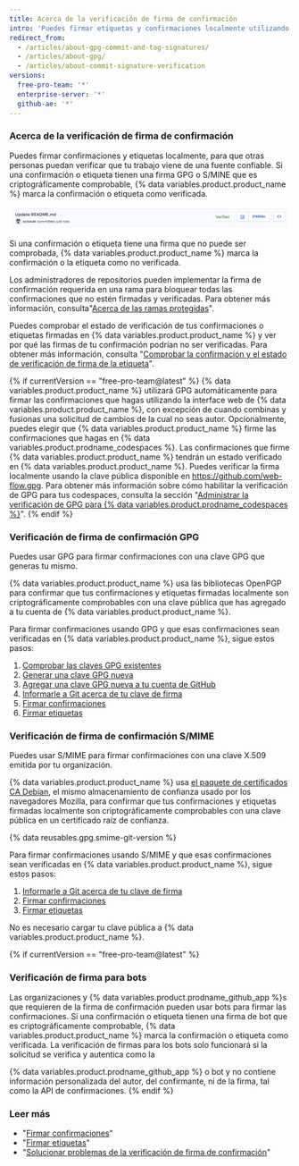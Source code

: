 ```yaml
---
title: Acerca de la verificación de firma de confirmación
intro: 'Puedes firmar etiquetas y confirmaciones localmente utilizando GPG o S/MIME. Estas etiquetas o confirmaciones se marcan como verificadas en {% data variables.product.product_name %}, para que otras personas puedan confiar en que los cambios vienen de una fuente confiable.'
redirect_from:
  - /articles/about-gpg-commit-and-tag-signatures/
  - /articles/about-gpg/
  - /articles/about-commit-signature-verification
versions:
  free-pro-team: '*'
  enterprise-server: '*'
  github-ae: '*'
---
```


### Acerca de la verificación de firma de confirmación

Puedes firmar confirmaciones y etiquetas localmente, para que otras personas puedan verificar que tu trabajo viene de una fuente confiable. Si una confirmación o etiqueta tienen una firma GPG o S/MINE que es criptográficamente comprobable, {% data variables.product.product_name %} marca la confirmación o etiqueta como verificada.

![Confirmación verificada](/assets/images/help/commits/verified-commit.png)

Si una confirmación o etiqueta tiene una firma que no puede ser comprobada, {% data variables.product.product_name %} marca la confirmación o la etiqueta como no verificada.

Los administradores de repositorios pueden implementar la firma de confirmación requerida en una rama para bloquear todas las confirmaciones que no estén firmadas y verificadas. Para obtener más información, consulta"[Acerca de las ramas protegidas](/github/administering-a-repository/about-protected-branches#require-signed-commits)".

Puedes comprobar el estado de verificación de tus confirmaciones o etiquetas firmadas en {% data variables.product.product_name %} y ver por qué las firmas de tu confirmación podrían no ser verificadas. Para obtener más información, consulta "[Comprobar la confirmación y el estado de verificación de firma de la etiqueta](/articles/checking-your-commit-and-tag-signature-verification-status)".

{% if currentVersion == "free-pro-team@latest" %}
{% data variables.product.product_name %} utilizará GPG automáticamente para firmar las confirmaciones que hagas utilizando la interface web de {% data variables.product.product_name %}, con excepción de cuando combinas y fusionas una solicitud de cambios de la cual no seas autor. Opcionalmente, puedes elegir que {% data variables.product.product_name %} firme las confirmaciones que hagas en {% data variables.product.prodname_codespaces %}. Las confirmaciones que firme {% data variables.product.product_name %} tendrán un estado verificado en {% data variables.product.product_name %}. Puedes verificar la firma localmente usando la clave pública disponible en https://github.com/web-flow.gpg. Para obtener más información sobre cómo habilitar la verificación de GPG para tus codespaces, consulta la sección "[Administrar la verificación de GPG para {% data variables.product.prodname_codespaces %}](/github/developing-online-with-codespaces/managing-gpg-verification-for-codespaces)".
{% endif %}

### Verificación de firma de confirmación GPG

Puedes usar GPG para firmar confirmaciones con una clave GPG que generas tu mismo.

{% data variables.product.product_name %} usa las bibliotecas OpenPGP para confirmar que tus confirmaciones y etiquetas firmadas localmente son criptográficamente comprobables con una clave pública que has agregado a tu cuenta de {% data variables.product.product_name %}.

Para firmar confirmaciones usando GPG y que esas confirmaciones sean verificadas en {% data variables.product.product_name %}, sigue estos pasos:

1. [Comprobar las claves GPG existentes](/articles/checking-for-existing-gpg-keys)
2. [Generar una clave GPG nueva](/articles/generating-a-new-gpg-key)
3. [Agregar una clave GPG nueva a tu cuenta de GitHub](/articles/adding-a-new-gpg-key-to-your-github-account)
4. [Informarle a Git acerca de tu clave de firma](/articles/telling-git-about-your-signing-key)
5. [Firmar confirmaciones](/articles/signing-commits)
6. [Firmar etiquetas](/articles/signing-tags)

### Verificación de firma de confirmación S/MIME

Puedes usar S/MIME para firmar confirmaciones con una clave X.509 emitida por tu organización.

{% data variables.product.product_name %} usa [el paquete de certificados CA Debian](https://packages.debian.org/hu/jessie/ca-certificates), el mismo almacenamiento de confianza usado por los navegadores Mozilla, para confirmar que tus confirmaciones y etiquetas firmadas localmente son criptográficamente comprobables con una clave pública en un certificado raíz de confianza.

{% data reusables.gpg.smime-git-version %}

Para firmar confirmaciones usando S/MIME y que esas confirmaciones sean verificadas en {% data variables.product.product_name %}, sigue estos pasos:

1. [Informarle a Git acerca de tu clave de firma](/articles/telling-git-about-your-signing-key)
2. [Firmar confirmaciones](/articles/signing-commits)
3. [Firmar etiquetas](/articles/signing-tags)

No es necesario cargar tu clave pública a {% data variables.product.product_name %}.

{% if currentVersion == "free-pro-team@latest" %}
### Verificación de firma para bots

Las organizaciones y {% data variables.product.prodname_github_app %}s que requieren de la firma de confirmación pueden usar bots para firmar las confirmaciones. Si una confirmación o etiqueta tienen una firma de bot que es criptográficamente comprobable, {% data variables.product.product_name %} marca la confirmación o etiqueta como verificada.
La verificación de firmas para los bots solo funcionará si la solicitud se verifica y autentica como la

{% data variables.product.prodname_github_app %} o bot y no contiene información personalizada del autor, del confirmante, ni de la firma, tal como la API de confirmaciones.
{% endif %}

### Leer más

- "[Firmar confirmaciones](/articles/signing-commits)"
- "[Firmar etiquetas](/articles/signing-tags)"
- "[Solucionar problemas de la verificación de firma de confirmación](/articles/troubleshooting-commit-signature-verification)"
